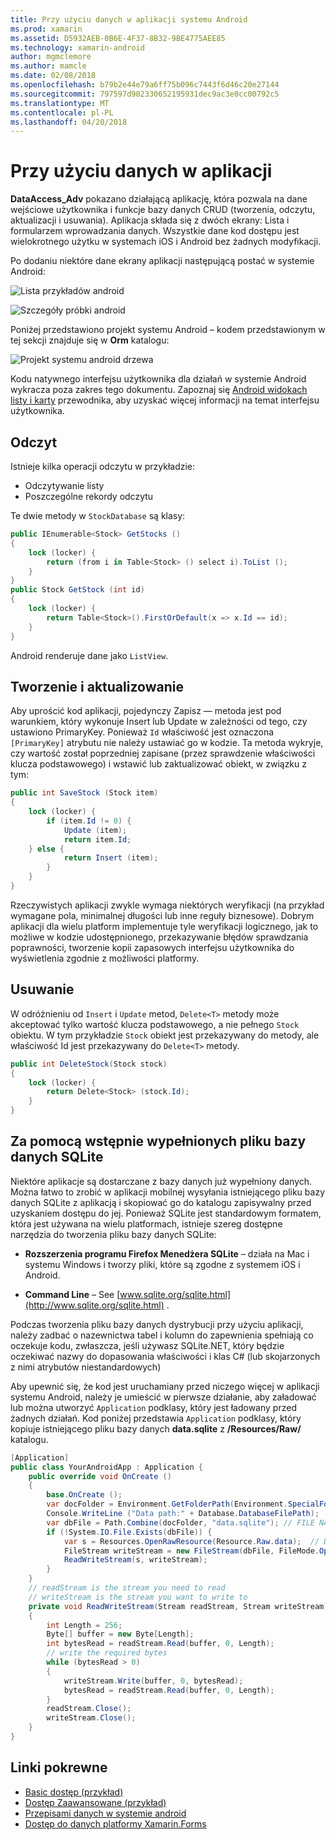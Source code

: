 ```yaml
---
title: Przy użyciu danych w aplikacji systemu Android
ms.prod: xamarin
ms.assetid: D5932AEB-0B6E-4F37-8B32-9BE4775AEE85
ms.technology: xamarin-android
author: mgmclemore
ms.author: mamcle
ms.date: 02/08/2018
ms.openlocfilehash: b79b2e44e79a6ff75b096c7443f6d46c20e27144
ms.sourcegitcommit: 797597d902330652195931dec9ac3e0cc00792c5
ms.translationtype: MT
ms.contentlocale: pl-PL
ms.lasthandoff: 04/20/2018
---
```

# <a name="using-data-in-an-app"></a>Przy użyciu danych w aplikacji

**DataAccess_Adv** pokazano działającą aplikację, która pozwala na dane wejściowe użytkownika i funkcje bazy danych CRUD (tworzenia, odczytu, aktualizacji i usuwania). Aplikacja składa się z dwóch ekrany: Lista i formularzem wprowadzania danych. Wszystkie dane kod dostępu jest wielokrotnego użytku w systemach iOS i Android bez żadnych modyfikacji.

Po dodaniu niektóre dane ekrany aplikacji następującą postać w systemie Android:

![Lista przykładów android](using-data-in-an-app-images/image11.png "lista przykładów dla systemu Android")

![Szczegóły próbki android](using-data-in-an-app-images/image12.png "szczegółów próbki systemu Android")

Poniżej przedstawiono projekt systemu Android &ndash; kodem przedstawionym w tej sekcji znajduje się w **Orm** katalogu:

![Projekt systemu android drzewa](using-data-in-an-app-images/image14.png "drzewa projektu dla systemu Android")

Kodu natywnego interfejsu użytkownika dla działań w systemie Android wykracza poza zakres tego dokumentu. Zapoznaj się [Android widokach listy i karty](~/android/user-interface/layouts/list-view/index.md) przewodnika, aby uzyskać więcej informacji na temat interfejsu użytkownika.

## <a name="read"></a>Odczyt

Istnieje kilka operacji odczytu w przykładzie:

-  Odczytywanie listy
-  Poszczególne rekordy odczytu

Te dwie metody w `StockDatabase` są klasy:

```csharp
public IEnumerable<Stock> GetStocks ()
{
    lock (locker) {
        return (from i in Table<Stock> () select i).ToList ();
    }
}
public Stock GetStock (int id)
{
    lock (locker) {
        return Table<Stock>().FirstOrDefault(x => x.Id == id);
    }
}
```

Android renderuje dane jako `ListView`.

## <a name="create-and-update"></a>Tworzenie i aktualizowanie

Aby uprościć kod aplikacji, pojedynczy Zapisz — metoda jest pod warunkiem, który wykonuje Insert lub Update w zależności od tego, czy ustawiono PrimaryKey. Ponieważ `Id` właściwość jest oznaczona `[PrimaryKey]` atrybutu nie należy ustawiać go w kodzie. Ta metoda wykryje, czy wartość został poprzedniej zapisane (przez sprawdzenie właściwości klucza podstawowego) i wstawić lub zaktualizować obiekt, w związku z tym:

```csharp
public int SaveStock (Stock item)
{
    lock (locker) {
        if (item.Id != 0) {
            Update (item);
            return item.Id;
    } else {
            return Insert (item);
        }
    }
}
```

Rzeczywistych aplikacji zwykle wymaga niektórych weryfikacji (na przykład wymagane pola, minimalnej długości lub inne reguły biznesowe). Dobrym aplikacji dla wielu platform implementuje tyle weryfikacji logicznego, jak to możliwe w kodzie udostępnionego, przekazywanie błędów sprawdzania poprawności, tworzenie kopii zapasowych interfejsu użytkownika do wyświetlenia zgodnie z możliwości platformy.

## <a name="delete"></a>Usuwanie

W odróżnieniu od `Insert` i `Update` metod, `Delete<T>` metody może akceptować tylko wartość klucza podstawowego, a nie pełnego `Stock` obiektu. W tym przykładzie `Stock` obiekt jest przekazywany do metody, ale właściwość Id jest przekazywany do `Delete<T>` metody.

```csharp
public int DeleteStock(Stock stock)
{
    lock (locker) {
        return Delete<Stock> (stock.Id);
    }
}
```

## <a name="using-a-pre-populated-sqlite-database-file"></a>Za pomocą wstępnie wypełnionych pliku bazy danych SQLite

Niektóre aplikacje są dostarczane z bazy danych już wypełniony danych. Można łatwo to zrobić w aplikacji mobilnej wysyłania istniejącego pliku bazy danych SQLite z aplikacją i skopiować go do katalogu zapisywalny przed uzyskaniem dostępu do jej. Ponieważ SQLite jest standardowym formatem, która jest używana na wielu platformach, istnieje szereg dostępne narzędzia do tworzenia pliku bazy danych SQLite:

-   **Rozszerzenia programu Firefox Menedżera SQLite** &ndash; działa na Mac i systemu Windows i tworzy pliki, które są zgodne z systemem iOS i Android.

-   **Command Line** &ndash; See [www.sqlite.org/sqlite.html](http://www.sqlite.org/sqlite.html) .

Podczas tworzenia pliku bazy danych dystrybucji przy użyciu aplikacji, należy zadbać o nazewnictwa tabel i kolumn do zapewnienia spełniają co oczekuje kodu, zwłaszcza, jeśli używasz SQLite.NET, który będzie oczekiwać nazwy do dopasowania właściwości i klas C# (lub skojarzonych z nimi atrybutów niestandardowych)

Aby upewnić się, że kod jest uruchamiany przed niczego więcej w aplikacji systemu Android, należy je umieścić w pierwsze działanie, aby załadować lub można utworzyć `Application` podklasy, który jest ładowany przed żadnych działań. Kod poniżej przedstawia `Application` podklasy, który kopiuje istniejącego pliku bazy danych **data.sqlite** z **/Resources/Raw/** katalogu.

```csharp
[Application]
public class YourAndroidApp : Application {
    public override void OnCreate ()
    {
        base.OnCreate ();
        var docFolder = Environment.GetFolderPath(Environment.SpecialFolder.Personal);
        Console.WriteLine ("Data path:" + Database.DatabaseFilePath);
        var dbFile = Path.Combine(docFolder, "data.sqlite"); // FILE NAME TO USE WHEN COPIED
        if (!System.IO.File.Exists(dbFile)) {
            var s = Resources.OpenRawResource(Resource.Raw.data);  // DATA FILE RESOURCE ID
            FileStream writeStream = new FileStream(dbFile, FileMode.OpenOrCreate, FileAccess.Write);
            ReadWriteStream(s, writeStream);
        }
    }
    // readStream is the stream you need to read
    // writeStream is the stream you want to write to
    private void ReadWriteStream(Stream readStream, Stream writeStream)
    {
        int Length = 256;
        Byte[] buffer = new Byte[Length];
        int bytesRead = readStream.Read(buffer, 0, Length);
        // write the required bytes
        while (bytesRead > 0)
        {
            writeStream.Write(buffer, 0, bytesRead);
            bytesRead = readStream.Read(buffer, 0, Length);
        }
        readStream.Close();
        writeStream.Close();
    }
}
```


## <a name="related-links"></a>Linki pokrewne

- [Basic dostęp (przykład)](https://github.com/xamarin/mobile-samples/tree/master/DataAccess/Basic)
- [Dostęp Zaawansowane (przykład)](https://github.com/xamarin/mobile-samples/tree/master/DataAccess/Advanced)
- [Przepisami danych w systemie android](https://developer.xamarin.com/recipes/android/data/)
- [Dostęp do danych platformy Xamarin.Forms](~/xamarin-forms/app-fundamentals/databases.md)
